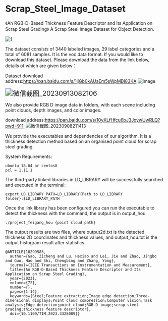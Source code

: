 # Scrap_Steel_Image_Dataset
《An RGB-D-Based Thickness Feature Descriptor and Its Application on Scrap Steel Grading》
A Scrap Steel Image Dataset for Object Detection.

![1](https://github.com/zichengzichengzi/Scrap_Steel_Image_Dataset/assets/43312794/0d6198d5-1eb2-4aca-92cb-f45c8650a944)



The dataset consists of 3440 labeled images, 29 label categories and a total of 6081 samples. It is the voc data format. If you would like to download this dataset. Please download the data from the link below, details of which are given below：

Dataset download address:https://pan.baidu.com/s/1ijGb0kAUaEm5sWpMBI83KA
![image](https://github.com/zichengzichengzi/Scrap_Steel_Image_Dataset/assets/43312794/a111fab7-1741-4656-aac6-c0f79a2f1068)

<img src="https://github.com/zichengzichengzi/Scrap_Steel_Image_Dataset/assets/43312794/304e2fde-6ff0-45fa-9fdf-b8fdf0a83ab1" alt="微信截图_20230913082106" style="zoom:150%;" />



We also provide RGB D image data in folders, with each scene including point clouds, depth images, and color images.

download address:https://pan.baidu.com/s/10yXLfHfcu6bJ3JxywUwRLQ?pwd=911i 
![微信截图_20230908211413](https://github.com/zichengzichengzi/Scrap_Steel_Image_Dataset/assets/43312794/3005ed93-f683-4301-9271-36bfefcf5f1e)

We provide the executables and dependencies of our algorithm. It is a thickness detection method based on an organised point cloud for scrap steel grading.

System Requirements:

```
ubuntu 18.04 or centos8
pcl = 1.11.1
```

The third-party linked libraries in LD_LIBRARY will be successfully searched and executed in the terminal:

```
export LD_LIBRARY_PATH=LD_LIBRARY{Path to LD_LIBRARY folder}:$LD_LIBRARY_PATH
```

Once the link library has been configured you can run the executable to detect the thickness with the command, the output is in output_hou

```
./project_feigang_hou {point cloud path}
```

The output results are two files, where output2d.txt is the detected thickness 2D coordinates and thickness values, and output_hou.txt is the output histogram result after statistics.

```
@ARTICLE{10299583,
  author={Gao, Zicheng and Lu, Hexiao and Lei, Jie and Zhao, Jingbo and Guo, Hao and Shi, Chengbing and Zhang, Yong},
  journal={IEEE Transactions on Instrumentation and Measurement}, 
  title={An RGB-D-Based Thickness Feature Descriptor and Its Application on Scrap Steel Grading}, 
  year={2023},
  volume={72},
  number={},
  pages={1-14},
  keywords={Steel;Feature extraction;Image edge detection;Three-dimensional displays;Point cloud compression;Computer vision;Task analysis;Edge detection;point cloud;RGB-D image;scrap steel grading;thickness feature descriptor},
  doi={10.1109/TIM.2023.3328089}}

```
